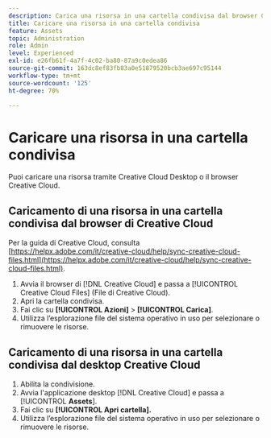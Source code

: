 ```yaml
---
description: Carica una risorsa in una cartella condivisa dal browser Creative Cloud o dal desktop Creative Cloud.
title: Caricare una risorsa in una cartella condivisa
feature: Assets
topic: Administration
role: Admin
level: Experienced
exl-id: e26fb61f-4a7f-4c02-ba80-87a9c0edea86
source-git-commit: 163dc8ef83fb83a0e51879520bcb3ae697c95144
workflow-type: tm+mt
source-wordcount: '125'
ht-degree: 70%

---
```


# Caricare una risorsa in una cartella condivisa

Puoi caricare una risorsa tramite Creative Cloud Desktop o il browser Creative Cloud.

## Caricamento di una risorsa in una cartella condivisa dal browser di Creative Cloud

Per la guida di Creative Cloud, consulta [https://helpx.adobe.com/it/creative-cloud/help/sync-creative-cloud-files.html](https://helpx.adobe.com/it/creative-cloud/help/sync-creative-cloud-files.html).

1. Avvia il browser di [!DNL Creative Cloud] e passa a [!UICONTROL Creative Cloud Files] (File di Creative Cloud).
1. Apri la cartella condivisa.
1. Fai clic su **[!UICONTROL Azioni]** > **[!UICONTROL Carica]**.
1. Utilizza l’esplorazione file del sistema operativo in uso per selezionare o rimuovere le risorse.

## Caricamento di una risorsa in una cartella condivisa dal desktop Creative Cloud

1. Abilita la condivisione.
1. Avvia l&#39;applicazione desktop [!DNL Creative Cloud] e passa a [!UICONTROL **Assets**].
1. Fai clic su **[!UICONTROL Apri cartella].**
1. Utilizza l’esplorazione file del sistema operativo in uso per selezionare o rimuovere le risorse.
